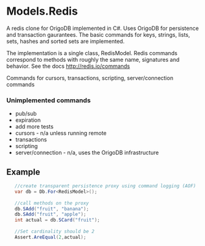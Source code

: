 Models.Redis
============

A redis clone for OrigoDB implemented in C#. Uses OrigoDB for persistence and transaction
gaurantees. The basic commands for keys, strings, lists, sets, hashes and sorted sets are implemented.

The implementation is a single class, RedisModel. Redis commands correspond to methods with
roughly the same name, signatures and behavior.  See the docs http://redis.io/commands

Commands for cursors, transactions, scripting, server/connection commands
### Unimplemented commands
* pub/sub
* expiration
* add more tests
* cursors - n/a unless running remote
* transactions
* scripting
* server/connection - n/a, uses the OrigoDB infrastructure


## Example

```csharp
   //create transparent persistence proxy using command logging (AOF)
   var db = Db.For<RedisModel>();
   
   //call methods on the proxy
   db.SAdd("fruit", "banana");
   db.SAdd("fruit", "apple");
   int actual = db.SCard("fruit");
   
   //Set cardinality should be 2
   Assert.AreEqual(2,actual);
```




